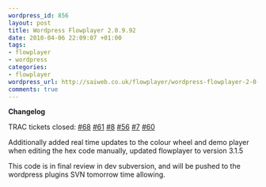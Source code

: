 ```yaml
--- 
wordpress_id: 856
layout: post
title: Wordpress Flowplayer 2.0.9.92
date: 2010-04-06 22:09:07 +01:00
tags: 
- flowplayer
- wordpress
categories: 
- flowplayer
wordpress_url: http://saiweb.co.uk/flowplayer/wordpress-flowplayer-2-0-9-92
comments: true
---
```

<strong>Changelog</strong>

TRAC tickets closed: <a href="http://trac.saiweb.co.uk/saiweb/ticket/68">#68</a> <a href="http://trac.saiweb.co.uk/saiweb/ticket/61">#61</a> <a href="http://trac.saiweb.co.uk/saiweb/ticket/8">#8</a> <a href="http://trac.saiweb.co.uk/saiweb/ticket/56">#56</a> <a href="http://trac.saiweb.co.uk/saiweb/ticket/7">#7</a> <a href="http://trac.saiweb.co.uk/saiweb/ticket/60">#60</a>

Additionally added real time updates to the colour wheel and demo player when editing the hex code manually, updated flowplayer to version 3.1.5

This code is in final review in dev subversion, and will be pushed to the wordpress plugins SVN tomorrow time allowing.



